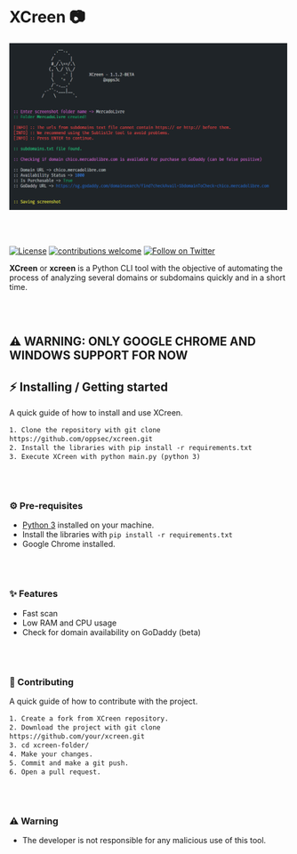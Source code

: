 # XCreen 📷

<img src="./images/xcreen_preview.png" width="500" height="300">

<br><br>

[![License](https://img.shields.io/badge/license-MIT-_red.svg)](https://opensource.org/licenses/MIT)
[![contributions welcome](https://img.shields.io/badge/contributions-welcome-brightgreen.svg?style=flat)](https://github.com/oppsec/xcreen/issues)
[![Follow on Twitter](https://img.shields.io/twitter/follow/opps3c.svg?logo=twitter)](https://twitter.com/oppsec)

**XCreen** or **xcreen** is a Python CLI tool with the objective of automating the process of analyzing several domains or subdomains quickly and in a short time.

<br><br>

## **⚠️ WARNING: ONLY GOOGLE CHROME AND WINDOWS SUPPORT FOR NOW**
## ⚡ Installing / Getting started

A quick guide of how to install and use XCreen.

```shell
1. Clone the repository with git clone https://github.com/oppsec/xcreen.git
2. Install the libraries with pip install -r requirements.txt
3. Execute XCreen with python main.py (python 3)
```

<br><br>

### ⚙️ Pre-requisites
- [Python 3](https://www.python.org/downloads/) installed on your machine.
- Install the libraries with `pip install -r requirements.txt`
- Google Chrome installed.

<br><br>

### ✨ Features
- Fast scan
- Low RAM and CPU usage
- Check for domain availability on GoDaddy (beta)

<br><br>

### 🔨 Contributing

A quick guide of how to contribute with the project.

```shell
1. Create a fork from XCreen repository.
2. Download the project with git clone https://github.com/your/xcreen.git
3. cd xcreen-folder/
4. Make your changes.
5. Commit and make a git push.
6. Open a pull request.
```

<br><br>

### ⚠️ Warning
- The developer is not responsible for any malicious use of this tool.
